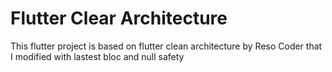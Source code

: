# Flutter Clear Architecture

This flutter project is based on flutter clean architecture by Reso Coder that I modified with lastest bloc and null safety